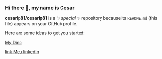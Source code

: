 ### Hi there 👋, my name is Cesar


**cesarlp81/cesarlp81** is a ✨ _special_ ✨ repository because its `README.md` (this file) appears on your GitHub profile.

Here are some ideas to get you started:

[My Dino](../github/Image2.jpeg)


[link Meu linkedIn](https://www.linkedin.com/in/c%C3%A9sarpedroso/)





